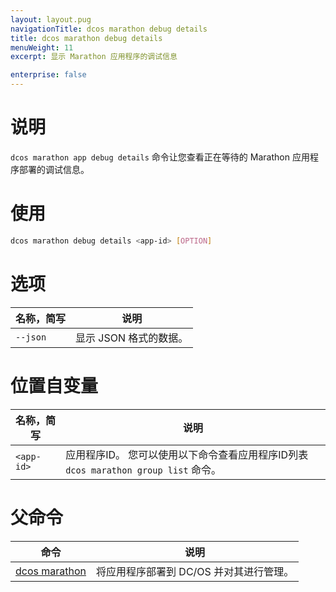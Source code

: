 ```yaml
---
layout: layout.pug
navigationTitle: dcos marathon debug details
title: dcos marathon debug details
menuWeight: 11
excerpt: 显示 Marathon 应用程序的调试信息

enterprise: false
---
```



# 说明
`dcos marathon app debug details` 命令让您查看正在等待的 Marathon 应用程序部署的调试信息。

# 使用

```bash
dcos marathon debug details <app-id> [OPTION]
```

# 选项

| 名称，简写 | 说明 |
|---------|-------------|
| `--json` | 显示 JSON 格式的数据。|

# 位置自变量

| 名称，简写 | 说明 |
|---------|-------------|
| `<app-id>`   |   应用程序ID。 您可以使用以下命令查看应用程序ID列表 `dcos marathon group list` 命令。|

# 父命令

| 命令 | 说明 |
|---------|-------------|
| [dcos marathon](/cn/1.11/cli/command-reference/dcos-marathon/) | 将应用程序部署到 DC/OS 并对其进行管理。|


